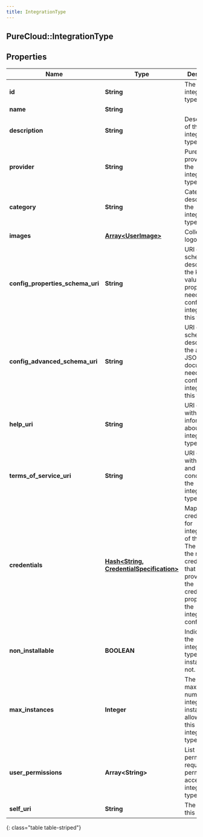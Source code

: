 ```yaml
---
title: IntegrationType
---
```

## PureCloud::IntegrationType

## Properties

|Name | Type | Description | Notes|
|------------ | ------------- | ------------- | -------------|
| **id** | **String** | The ID of the integration type. | |
| **name** | **String** |  | [optional] |
| **description** | **String** | Description of the integration type. | [optional] |
| **provider** | **String** | PureCloud provider of the integration type. | [optional] |
| **category** | **String** | Category describing the integration type. | [optional] |
| **images** | [**Array&lt;UserImage&gt;**](UserImage.html) | Collection of logos. | [optional] |
| **config_properties_schema_uri** | **String** | URI of the schema describing the key-value properties needed to configure an integration of this type. | [optional] |
| **config_advanced_schema_uri** | **String** | URI of the schema describing the advanced JSON document needed to configure an integration of this type. | [optional] |
| **help_uri** | **String** | URI of a page with more information about the integration type | [optional] |
| **terms_of_service_uri** | **String** | URI of a page with terms and conditions for the integration type | [optional] |
| **credentials** | [**Hash&lt;String, CredentialSpecification&gt;**](CredentialSpecification.html) | Map of credentials for integrations of this type. The key is the name of a credential that can be provided in the credentials property of the integration configuration. | [optional] |
| **non_installable** | **BOOLEAN** | Indicates if the integration type is installable or not. | [optional] |
| **max_instances** | **Integer** | The maximum number of integration instances allowable for this integration type | [optional] |
| **user_permissions** | **Array&lt;String&gt;** | List of permissions required to permit user access to the integration type. | [optional] |
| **self_uri** | **String** | The URI for this object | [optional] |
{: class="table table-striped"}


